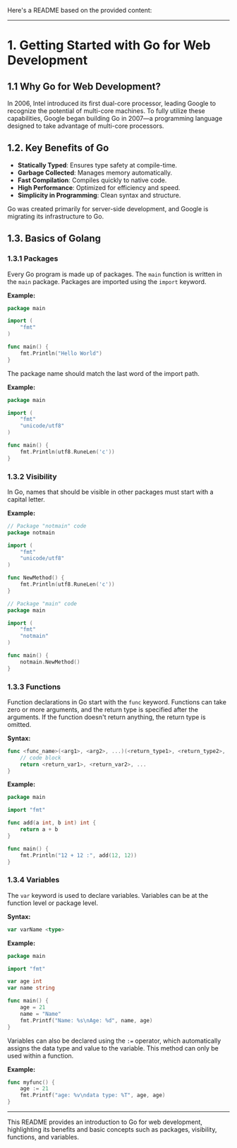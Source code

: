 Here's a README based on the provided content:

---

# 1. Getting Started with Go for Web Development

## 1.1 Why Go for Web Development?

In 2006, Intel introduced its first dual-core processor, leading Google to recognize the potential of multi-core machines. To fully utilize these capabilities, Google began building Go in 2007—a programming language designed to take advantage of multi-core processors.

## 1.2. Key Benefits of Go

- **Statically Typed**: Ensures type safety at compile-time.
- **Garbage Collected**: Manages memory automatically.
- **Fast Compilation**: Compiles quickly to native code.
- **High Performance**: Optimized for efficiency and speed.
- **Simplicity in Programming**: Clean syntax and structure.

Go was created primarily for server-side development, and Google is migrating its infrastructure to Go.

## 1.3. Basics of Golang

### 1.3.1 Packages

Every Go program is made up of packages. The `main` function is written in the `main` package. Packages are imported using the `import` keyword.

**Example:**

```go
package main

import (
    "fmt"
)

func main() {
    fmt.Println("Hello World")
}
```

The package name should match the last word of the import path.

**Example:**

```go
package main

import (
    "fmt"
    "unicode/utf8"
)

func main() {
    fmt.Println(utf8.RuneLen('c'))
}
```

### 1.3.2 Visibility

In Go, names that should be visible in other packages must start with a capital letter.

**Example:**

```go
// Package "notmain" code
package notmain

import (
    "fmt"
    "unicode/utf8"
)

func NewMethod() {
    fmt.Println(utf8.RuneLen('c'))
}

// Package "main" code
package main

import (
    "fmt"
    "notmain"
)

func main() {
    notmain.NewMethod()
}
```

### 1.3.3 Functions

Function declarations in Go start with the `func` keyword. Functions can take zero or more arguments, and the return type is specified after the arguments. If the function doesn't return anything, the return type is omitted.

**Syntax:**

```go
func <func_name>(<arg1>, <arg2>, ...)(<return_type1>, <return_type2>, ...) {
    // code block
    return <return_var1>, <return_var2>, ...
}
```

**Example:**

```go
package main

import "fmt"

func add(a int, b int) int {
    return a + b
}

func main() {
    fmt.Println("12 + 12 :", add(12, 12))
}
```

### 1.3.4 Variables

The `var` keyword is used to declare variables. Variables can be at the function level or package level.

**Syntax:**

```go
var varName <type>
```

**Example:**

```go
package main

import "fmt"

var age int
var name string

func main() {
    age = 21
    name = "Name"
    fmt.Printf("Name: %s\nAge: %d", name, age)
}
```

Variables can also be declared using the `:=` operator, which automatically assigns the data type and value to the variable. This method can only be used within a function.

**Example:**

```go
func myfunc() {
    age := 21
    fmt.Printf("age: %v\ndata type: %T", age, age)
}
```

---

This README provides an introduction to Go for web development, highlighting its benefits and basic concepts such as packages, visibility, functions, and variables.